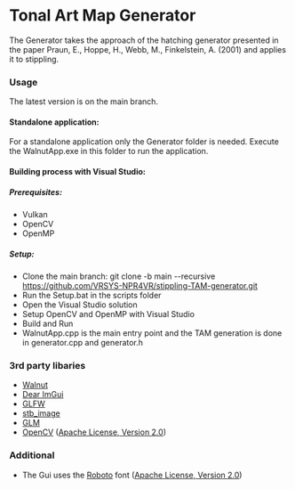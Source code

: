 # Tonal Art Map Generator
The Generator takes the approach of the hatching generator presented in the paper Praun, E., Hoppe, H., Webb, M., Finkelstein, A. (2001) and applies it to stippling.

### Usage
The latest version is on the main branch.
#### Standalone application:
For a standalone application only the Generator folder is needed. Execute the WalnutApp.exe in this folder to run the application.

#### Building process with Visual Studio:
##### Prerequisites:
- Vulkan
- OpenCV
- OpenMP
##### Setup:
- Clone the main branch:
  git clone -b main --recursive https://github.com/VRSYS-NPR4VR/stippling-TAM-generator.git
- Run the Setup.bat in the scripts folder
- Open the Visual Studio solution
- Setup OpenCV and OpenMP with Visual Studio
- Build and Run
- WalnutApp.cpp is the main entry point and the TAM generation is done in generator.cpp and generator.h

### 3rd party libaries
- [Walnut](https://github.com/TheCherno/Walnut)
- [Dear ImGui](https://github.com/ocornut/imgui)
- [GLFW](https://github.com/glfw/glfw)
- [stb_image](https://github.com/nothings/stb)
- [GLM](https://github.com/g-truc/glm)
- [OpenCV](https://github.com/opencv/opencv) ([Apache License, Version 2.0](https://www.apache.org/licenses/LICENSE-2.0))

### Additional
- The Gui uses the [Roboto](https://fonts.google.com/specimen/Roboto) font ([Apache License, Version 2.0](https://www.apache.org/licenses/LICENSE-2.0))
